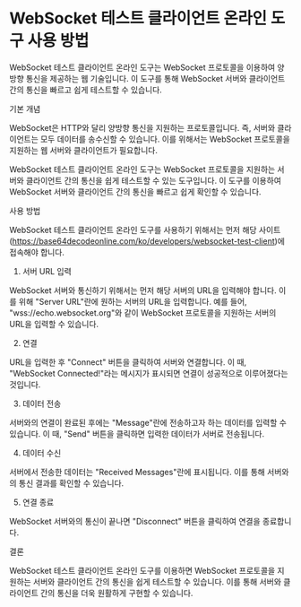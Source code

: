 WebSocket 테스트 클라이언트 온라인 도구 사용 방법
================================

WebSocket 테스트 클라이언트 온라인 도구는 WebSocket 프로토콜을 이용하여 양방향 통신을 제공하는 웹 기술입니다. 이 도구를 통해 WebSocket 서버와 클라이언트 간의 통신을 빠르고 쉽게 테스트할 수 있습니다.

기본 개념

WebSocket은 HTTP와 달리 양방향 통신을 지원하는 프로토콜입니다. 즉, 서버와 클라이언트는 모두 데이터를 송수신할 수 있습니다. 이를 위해서는 WebSocket 프로토콜을 지원하는 웹 서버와 클라이언트가 필요합니다.

WebSocket 테스트 클라이언트 온라인 도구는 WebSocket 프로토콜을 지원하는 서버와 클라이언트 간의 통신을 쉽게 테스트할 수 있는 도구입니다. 이 도구를 이용하여 WebSocket 서버와 클라이언트 간의 통신을 빠르고 쉽게 확인할 수 있습니다.

사용 방법

WebSocket 테스트 클라이언트 온라인 도구를 사용하기 위해서는 먼저 해당 사이트(<https://base64decodeonline.com/ko/developers/websocket-test-client>)에 접속해야 합니다.

1. 서버 URL 입력

WebSocket 서버와 통신하기 위해서는 먼저 해당 서버의 URL을 입력해야 합니다. 이를 위해 "Server URL"란에 원하는 서버의 URL을 입력합니다. 예를 들어, "wss://echo.websocket.org"와 같이 WebSocket 프로토콜을 지원하는 서버의 URL을 입력할 수 있습니다.

2. 연결

URL을 입력한 후 "Connect" 버튼을 클릭하여 서버와 연결합니다. 이 때, "WebSocket Connected!"라는 메시지가 표시되면 연결이 성공적으로 이루어졌다는 것입니다.

3. 데이터 전송

서버와의 연결이 완료된 후에는 "Message"란에 전송하고자 하는 데이터를 입력할 수 있습니다. 이 때, "Send" 버튼을 클릭하면 입력한 데이터가 서버로 전송됩니다.

4. 데이터 수신

서버에서 전송한 데이터는 "Received Messages"란에 표시됩니다. 이를 통해 서버와의 통신 결과를 확인할 수 있습니다.

5. 연결 종료

WebSocket 서버와의 통신이 끝나면 "Disconnect" 버튼을 클릭하여 연결을 종료합니다.

결론

WebSocket 테스트 클라이언트 온라인 도구를 이용하면 WebSocket 프로토콜을 지원하는 서버와 클라이언트 간의 통신을 쉽게 테스트할 수 있습니다. 이를 통해 서버와 클라이언트 간의 통신을 더욱 원활하게 구현할 수 있습니다.
